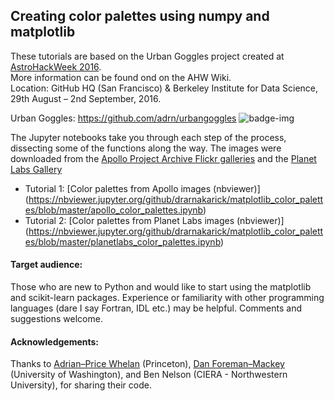 ## Creating color palettes using numpy and matplotlib

These tutorials are based on the Urban Goggles project created at [AstroHackWeek 2016](http://astrohackweek.org/2016/).<br>
More information can be found ond on the AHW Wiki.<br>
Location: GitHub HQ (San Francisco) & Berkeley Institute for Data Science, 29th August – 2nd September, 2016.<br>

Urban Goggles: https://github.com/adrn/urbangoggles  ![badge-img](https://img.shields.io/badge/Made%20at-%23AstroHackWeek-8063d5.svg?style=flat)

The Jupyter notebooks take you through each step of the process, dissecting some of the functions along the way. The images were downloaded from the [Apollo Project Archive Flickr galleries](https://www.flickr.com/photos/projectapolloarchive/albums/) and the [Planet Labs Gallery](https://www.planet.com/gallery/)

* Tutorial 1: [Color palettes from Apollo images (nbviewer)] (https://nbviewer.jupyter.org/github/drarnakarick/matplotlib_color_palettes/blob/master/apollo_color_palettes.ipynb)
* Tutorial 2: [Color palettes from Planet Labs images (nbviewer)]
(https://nbviewer.jupyter.org/github/drarnakarick/matplotlib_color_palettes/blob/master/planetlabs_color_palettes.ipynb)

#### Target audience:

Those who are new to Python and would like to start using the matplotlib and scikit-learn packages. Experience or familiarity with other programming languages (dare I say Fortran, IDL etc.) may be helpful. Comments and suggestions welcome.

#### Acknowledgements: 

Thanks to [Adrian–Price Whelan](https://twitter.com/adrianprw) (Princeton), [Dan Foreman–Mackey](https://twitter.com/exoplaneteer) (University of Washington), and Ben Nelson (CIERA - Northwestern University), for sharing their code.
